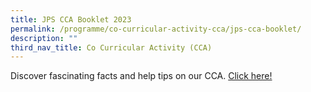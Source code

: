 ```yaml
---
title: JPS CCA Booklet 2023
permalink: /programme/co-curricular-activity-cca/jps-cca-booklet/
description: ""
third_nav_title: Co Curricular Activity (CCA)
---
```

Discover fascinating facts and help tips on our CCA.  [Click here!](/files/JPS%20CCA%20Booklet%202023v1.pdf)

